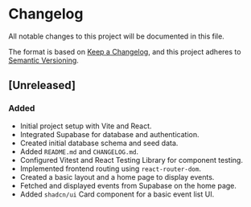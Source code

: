 # Changelog

All notable changes to this project will be documented in this file.

The format is based on [Keep a Changelog](https://keepachangelog.com/en/1.0.0/),
and this project adheres to [Semantic Versioning](https://semver.org/spec/v2.0.0.html).

## [Unreleased]

### Added

- Initial project setup with Vite and React.
- Integrated Supabase for database and authentication.
- Created initial database schema and seed data.
- Added `README.md` and `CHANGELOG.md`.
- Configured Vitest and React Testing Library for component testing.
- Implemented frontend routing using `react-router-dom`.
- Created a basic layout and a home page to display events.
- Fetched and displayed events from Supabase on the home page.
- Added `shadcn/ui` Card component for a basic event list UI.
